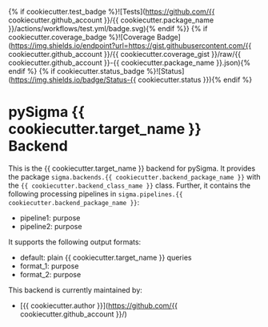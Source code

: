 {% if cookiecutter.test_badge %}![Tests](https://github.com/{{ cookiecutter.github_account }}/{{ cookiecutter.package_name }}/actions/workflows/test.yml/badge.svg){% endif %}}
{% if cookiecutter.coverage_badge %}![Coverage Badge](https://img.shields.io/endpoint?url=https://gist.githubusercontent.com/{{ cookiecutter.github_account }}/{{ cookiecutter.coverage_gist }}/raw/{{ cookiecutter.github_account }}-{{ cookiecutter.package_name }}.json){% endif %}
{% if cookiecutter.status_badge %}![Status](https://img.shields.io/badge/Status-{{ cookiecutter.status }}){% endif %}

# pySigma {{ cookiecutter.target_name }} Backend

This is the {{ cookiecutter.target_name }} backend for pySigma. It provides the package `sigma.backends.{{
cookiecutter.backend_package_name }}` with the `{{ cookiecutter.backend_class_name }}` class.
Further, it contains the following processing pipelines in `sigma.pipelines.{{ cookiecutter.backend_package_name }}`:

* pipeline1: purpose
* pipeline2: purpose


It supports the following output formats:

* default: plain {{ cookiecutter.target_name }} queries
* format_1: purpose
* format_2: purpose

This backend is currently maintained by:

* [{{ cookiecutter.author }}](https://github.com/{{ cookiecutter.github_account }}/)